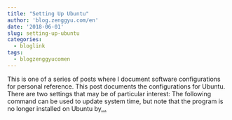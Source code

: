 ```yaml
---
title: "Setting Up Ubuntu"
author: 'blog.zenggyu.com/en'
date: '2018-06-01'
slug: setting-up-ubuntu
categories:
  - bloglink
tags:
  - blogzenggyucomen
---
```


This is one of a series of posts where I document software configurations for personal reference. This post documents the configurations for Ubuntu. There are two settings that may be of particular interest: The following command can be used to update system time, but note that the program is no longer installed on Ubuntu by[... <i class="fas fa-external-link-alt"></i>](https://blog.zenggyu.com/en/post/2018-06-01/setting-up-ubuntu/)

